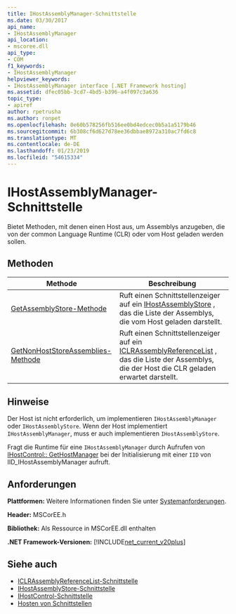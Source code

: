 ```yaml
---
title: IHostAssemblyManager-Schnittstelle
ms.date: 03/30/2017
api_name:
- IHostAssemblyManager
api_location:
- mscoree.dll
api_type:
- COM
f1_keywords:
- IHostAssemblyManager
helpviewer_keywords:
- IHostAssemblyManager interface [.NET Framework hosting]
ms.assetid: dfec05bb-3cd7-4bd5-b396-a4f097c3a636
topic_type:
- apiref
author: rpetrusha
ms.author: ronpet
ms.openlocfilehash: 0e60b578256fb516ee0bd4edcec0b5a1a5179b46
ms.sourcegitcommit: 6b308cf6d627d78ee36dbbae8972a310ac7fd6c8
ms.translationtype: MT
ms.contentlocale: de-DE
ms.lasthandoff: 01/23/2019
ms.locfileid: "54615334"
---
```

# <a name="ihostassemblymanager-interface"></a>IHostAssemblyManager-Schnittstelle
Bietet Methoden, mit denen einen Host aus, um Assemblys anzugeben, die von der common Language Runtime (CLR) oder vom Host geladen werden sollen.  
  
## <a name="methods"></a>Methoden  
  
|Methode|Beschreibung|  
|------------|-----------------|  
|[GetAssemblyStore-Methode](../../../../docs/framework/unmanaged-api/hosting/ihostassemblymanager-getassemblystore-method.md)|Ruft einen Schnittstellenzeiger auf ein [IHostAssemblyStore](../../../../docs/framework/unmanaged-api/hosting/ihostassemblystore-interface.md) , das die Liste der Assemblys, die vom Host geladen darstellt.|  
|[GetNonHostStoreAssemblies-Methode](../../../../docs/framework/unmanaged-api/hosting/ihostassemblymanager-getnonhoststoreassemblies-method.md)|Ruft einen Schnittstellenzeiger auf ein [ICLRAssemblyReferenceList](../../../../docs/framework/unmanaged-api/hosting/iclrassemblyreferencelist-interface.md) , das die Liste der Assemblys, die der Host die CLR geladen erwartet darstellt.|  
  
## <a name="remarks"></a>Hinweise  
 Der Host ist nicht erforderlich, um implementieren `IHostAssemblyManager` oder `IHostAssemblyStore`. Wenn der Host implementiert `IHostAssemblyManager`, muss er auch implementieren `IHostAssemblyStore`.  
  
 Fragt die Runtime für eine `IHostAssemblyManager` durch Aufrufen von [IHostControl:: GetHostManager](../../../../docs/framework/unmanaged-api/hosting/ihostcontrol-gethostmanager-method.md) bei der Initialisierung mit einer `IID` von IID_IHostAssemblyManager aufruft.  
  
## <a name="requirements"></a>Anforderungen  
 **Plattformen:** Weitere Informationen finden Sie unter [Systemanforderungen](../../../../docs/framework/get-started/system-requirements.md).  
  
 **Header:** MSCorEE.h  
  
 **Bibliothek:** Als Ressource in MSCorEE.dll enthalten  
  
 **.NET Framework-Versionen:** [!INCLUDE[net_current_v20plus](../../../../includes/net-current-v20plus-md.md)]  
  
## <a name="see-also"></a>Siehe auch
- [ICLRAssemblyReferenceList-Schnittstelle](../../../../docs/framework/unmanaged-api/hosting/iclrassemblyreferencelist-interface.md)
- [IHostAssemblyStore-Schnittstelle](../../../../docs/framework/unmanaged-api/hosting/ihostassemblystore-interface.md)
- [IHostControl-Schnittstelle](../../../../docs/framework/unmanaged-api/hosting/ihostcontrol-interface.md)
- [Hosten von Schnittstellen](../../../../docs/framework/unmanaged-api/hosting/hosting-interfaces.md)

